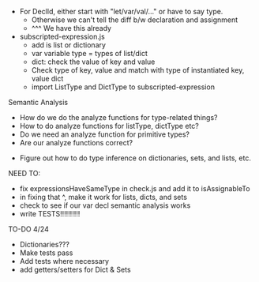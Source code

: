 - For DeclId, either start with "let/var/val/..." or have to say type.
  - Otherwise we can't tell the diff b/w declaration and assignment
  - ^^^ We have this already
- subscripted-expression.js
  - add is list or dictionary
  - var variable type = types of list/dict
  - dict: check the value of key and value
  - Check type of key, value and match with type of instantiated key, value dict
  - import ListType and DictType to subscripted-expression

Semantic Analysis

- How do we do the analyze functions for type-related things?
- How to do analyze functions for listType, dictType etc?
- Do we need an analyze function for primitive types?
- Are our analyze functions correct?

* Figure out how to do type inference on dictionaries, sets, and lists, etc.

NEED TO:

- fix expressionsHaveSameType in check.js and add it to isAssignableTo
- in fixing that ^, make it work for lists, dicts, and sets
- check to see if our var decl semantic analysis works
- write TESTS!!!!!!!!!!

TO-DO 4/24

- Dictionaries???
- Make tests pass
- Add tests where necessary
- add getters/setters for Dict & Sets
